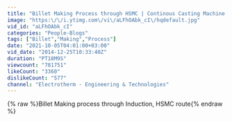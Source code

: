 ```yaml
---
title: "Billet Making Process through HSMC | Continous Casting Machine | Electrotherm"
image: "https:\/\/i.ytimg.com\/vi\/aLFhOAbk_cI\/hqdefault.jpg"
vid_id: "aLFhOAbk_cI"
categories: "People-Blogs"
tags: ["Billet","Making","Process"]
date: "2021-10-05T04:01:00+03:00"
vid_date: "2014-12-25T10:33:40Z"
duration: "PT18M9S"
viewcount: "781751"
likeCount: "3360"
dislikeCount: "577"
channel: "Electrotherm - Engineering & Technologies"
---
```

{% raw %}Billet Making process through Induction, HSMC route{% endraw %}
